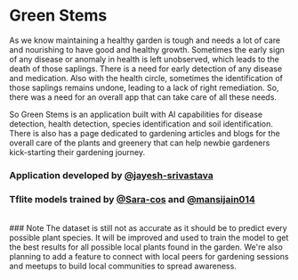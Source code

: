 # Green Stems

As we know maintaining a healthy garden is tough and needs a lot of care and nourishing to have good and healthy growth. Sometimes the early sign of any disease or anomaly in health is left unobserved, which leads to the death of those saplings. There is a need for early detection of any disease and medication. Also with the health circle, sometimes the identification of those saplings remains undone, leading to a lack of right remediation. So, there was a need for an overall app that can take care of all these needs.

So Green Stems is an application built with AI capabilities for disease detection, health detection, species identification and soil identification. There is also has a page dedicated to gardening articles and blogs for the overall care of the plants and greenery that can help newbie gardeners kick-starting their gardening journey.

### Application developed by  [@jayesh-srivastava](https://github.com/jayesh-srivastava)
### Tflite models trained by  [@Sara-cos](https://github.com/Sara-cos) and [@mansijain014](https://github.com/mansijain014) 

</br>
### Note
The dataset is still not as accurate as it should be to predict every possible plant species. It will be improved and used to train the model to get the best results for all possible local plants found in the garden.
We're also planning to add a feature to connect with local peers for gardening sessions and meetups to build local communities to spread awareness.
